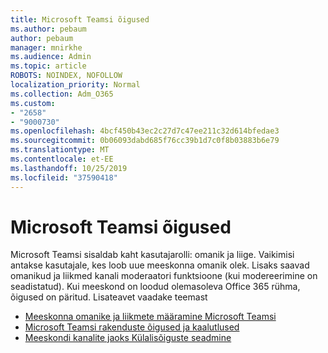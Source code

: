 ```yaml
---
title: Microsoft Teamsi õigused
ms.author: pebaum
author: pebaum
manager: mnirkhe
ms.audience: Admin
ms.topic: article
ROBOTS: NOINDEX, NOFOLLOW
localization_priority: Normal
ms.collection: Adm_O365
ms.custom:
- "2658"
- "9000730"
ms.openlocfilehash: 4bcf450b43ec2c27d7c47ee211c32d614bfedae3
ms.sourcegitcommit: 0b06093dabd685f76cc39b1d7c0f8b03883b6e79
ms.translationtype: MT
ms.contentlocale: et-EE
ms.lasthandoff: 10/25/2019
ms.locfileid: "37590418"
---
```

# <a name="microsoft-teams-permissions"></a>Microsoft Teamsi õigused

Microsoft Teamsi sisaldab kaht kasutajarolli: omanik ja liige. Vaikimisi antakse kasutajale, kes loob uue meeskonna omanik olek. Lisaks saavad omanikud ja liikmed kanali moderaatori funktsioone (kui modereerimine on seadistatud). Kui meeskond on loodud olemasoleva Office 365 rühma, õigused on päritud. Lisateavet vaadake teemast

- [Meeskonna omanike ja liikmete määramine Microsoft Teamsi](https://docs.microsoft.com/microsoftteams/assign-roles-permissions)
- [Microsoft Teamsi rakenduste õigused ja kaalutlused](https://docs.microsoft.com/microsoftteams/app-permissions)
- [Meeskondi kanalite jaoks Külalisõiguste seadmine](https://support.office.com/article/4756c468-2746-4bfd-a582-736d55fcc169)
